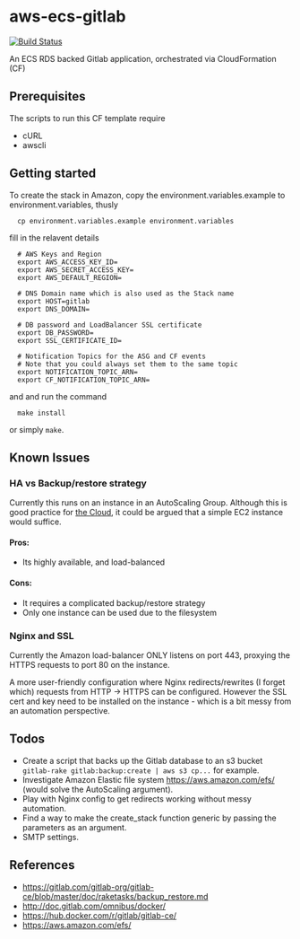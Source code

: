 # aws-ecs-gitlab
[![Build Status](https://travis-ci.org/dcrbsltd/aws-ecs-gitlab.svg?branch=master)](https://travis-ci.org/dcrbsltd/aws-ecs-gitlab)

An ECS RDS backed Gitlab application, orchestrated via CloudFormation (CF)

## Prerequisites
The scripts to run this CF template require

  * cURL
  * awscli

## Getting started
To create the stack in Amazon, copy the environment.variables.example to environment.variables, thusly

```
  cp environment.variables.example environment.variables
```

fill in the relavent details 
```
  # AWS Keys and Region
  export AWS_ACCESS_KEY_ID=
  export AWS_SECRET_ACCESS_KEY=
  export AWS_DEFAULT_REGION=

  # DNS Domain name which is also used as the Stack name
  export HOST=gitlab
  export DNS_DOMAIN=

  # DB password and LoadBalancer SSL certificate
  export DB_PASSWORD=
  export SSL_CERTIFICATE_ID=

  # Notification Topics for the ASG and CF events
  # Note that you could always set them to the same topic
  export NOTIFICATION_TOPIC_ARN=
  export CF_NOTIFICATION_TOPIC_ARN=
```
and and run the command
```
  make install
```
or simply ```make```.

## Known Issues

### HA vs Backup/restore strategy
Currently this runs on an instance in an AutoScaling Group. Although this is good practice for [the Cloud](http://cloudsarelies.com/), it could be argued that a simple EC2 instance would suffice.

#### Pros:
* Its highly available, and load-balanced

#### Cons:
* It requires a complicated backup/restore strategy
* Only one instance can be used due to the filesystem

### Nginx and SSL
Currently the Amazon load-balancer ONLY listens on port 443, proxying the HTTPS requests to port 80 on the instance. 

A more user-friendly configuration where Nginx redirects/rewrites (I forget which) requests from HTTP -> HTTPS can be configured. However the SSL cert and key need to be installed on the instance - which is a bit messy from an automation perspective.

## Todos
* Create a script that backs up the Gitlab database to an s3 bucket ```gitlab-rake gitlab:backup:create | aws s3 cp...``` for example.
* Investigate Amazon Elastic file system https://aws.amazon.com/efs/ (would solve the AutoScaling argument).
* Play with Nginx config to get redirects working without messy automation.
* Find a way to make the create_stack function generic by passing the parameters as an argument.
* SMTP settings.

## References
* https://gitlab.com/gitlab-org/gitlab-ce/blob/master/doc/raketasks/backup_restore.md
* http://doc.gitlab.com/omnibus/docker/
* https://hub.docker.com/r/gitlab/gitlab-ce/
* https://aws.amazon.com/efs/